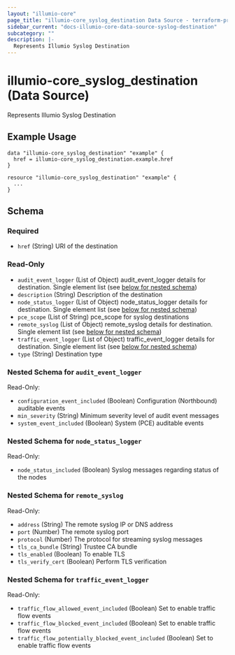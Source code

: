 ```yaml
---
layout: "illumio-core"
page_title: "illumio-core_syslog_destination Data Source - terraform-provider-illumio-core"
sidebar_current: "docs-illumio-core-data-source-syslog-destination"
subcategory: ""
description: |-
  Represents Illumio Syslog Destination
---
```

# illumio-core_syslog_destination (Data Source)

Represents Illumio Syslog Destination

Example Usage
------------

```hcl
data "illumio-core_syslog_destination" "example" {
  href = illumio-core_syslog_destination.example.href
}

resource "illumio-core_syslog_destination" "example" {
  ...
}
```

## Schema

### Required

- `href` (String) URI of the destination

### Read-Only

- `audit_event_logger` (List of Object) audit_event_logger details for destination. Single element list (see [below for nested schema](#nestedatt--audit_event_logger))
- `description` (String) Description of the destination
- `node_status_logger` (List of Object) node_status_logger details for destination. Single element list (see [below for nested schema](#nestedatt--node_status_logger))
- `pce_scope` (List of String) pce_scope for syslog destinations
- `remote_syslog` (List of Object) remote_syslog details for destination. Single element list (see [below for nested schema](#nestedatt--remote_syslog))
- `traffic_event_logger` (List of Object) traffic_event_logger details for destination. Single element list (see [below for nested schema](#nestedatt--traffic_event_logger))
- `type` (String) Destination type

<a id="nestedatt--audit_event_logger"></a>
### Nested Schema for `audit_event_logger`

Read-Only:

- `configuration_event_included` (Boolean) Configuration (Northbound) auditable events
- `min_severity` (String) Minimum severity level of audit event messages
- `system_event_included` (Boolean) System (PCE) auditable events

<a id="nestedatt--node_status_logger"></a>
### Nested Schema for `node_status_logger`

Read-Only:

- `node_status_included` (Boolean) Syslog messages regarding status of the nodes


<a id="nestedatt--remote_syslog"></a>
### Nested Schema for `remote_syslog`

Read-Only:

- `address` (String) The remote syslog IP or DNS address
- `port` (Number) The remote syslog port
- `protocol` (Number) The protocol for streaming syslog messages
- `tls_ca_bundle` (String) Trustee CA bundle
- `tls_enabled` (Boolean) To enable TLS
- `tls_verify_cert` (Boolean) Perform TLS verification


<a id="nestedatt--traffic_event_logger"></a>
### Nested Schema for `traffic_event_logger`

Read-Only:

- `traffic_flow_allowed_event_included` (Boolean) Set to enable traffic flow events
- `traffic_flow_blocked_event_included` (Boolean) Set to enable traffic flow events
- `traffic_flow_potentially_blocked_event_included` (Boolean) Set to enable traffic flow events

